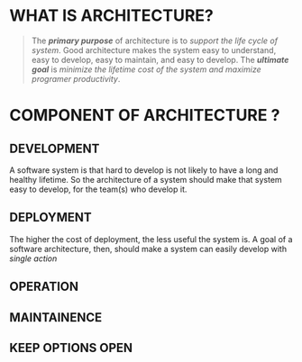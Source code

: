 # WHAT IS ARCHITECTURE?

> The _**primary purpose**_ of architecture is to _support the life cycle of system_. Good architecture makes the system easy to understand, easy to develop, easy to maintain, and easy to develop. The _**ultimate goal**_ is _minimize the lifetime cost of the system and maximize programer productivity_. 

# COMPONENT OF ARCHITECTURE ?

## DEVELOPMENT 
A software system is that hard to develop is not likely to have a long and healthy lifetime. So the architecture of a system should make that system easy to develop, for the team(s) who develop it.
## DEPLOYMENT
The higher the cost of deployment, the less useful the system is. A goal of a software architecture, then, should make a system can easily develop with _single action_
## OPERATION 
## MAINTAINENCE
## KEEP OPTIONS OPEN

<!--stackedit_data:
eyJoaXN0b3J5IjpbMTQ5NzU1NDg0XX0=
-->